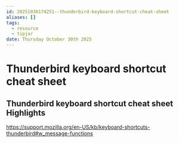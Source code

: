 ```yaml
---
id: 20251030174251--thunderbird-keyboard-shortcut-cheat-sheet
aliases: []
tags:
  - resource
  - tipjar
date: Thursday October 30th 2025
---
```


# Thunderbird keyboard shortcut cheat sheet

## Thunderbird keyboard shortcut cheat sheet Highlights

https://support.mozilla.org/en-US/kb/keyboard-shortcuts-thunderbird#w_message-functions

